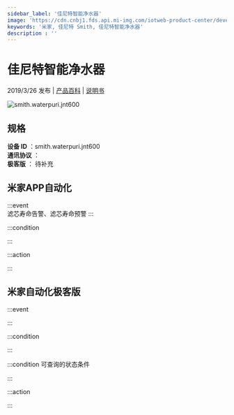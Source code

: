 ```yaml
---
sidebar_label: '佳尼特智能净水器'
image: 'https://cdn.cnbj1.fds.api.mi-img.com/iotweb-product-center/developer_1623382359203Of0u2HGk.png?GalaxyAccessKeyId=AKVGLQWBOVIRQ3XLEW&Expires=9223372036854775807&Signature=LHu71KtwLhtMKbdWr+l++RragCI='
keywords: '米家, 佳尼特 Smith, 佳尼特智能净水器'
description : ''
---
```

# 佳尼特智能净水器

2019/3/26 发布 | [产品百科](https://home.mi.com/webapp/content/baike/product/index.html?model=smith.waterpuri.jnt600/) | [说明书](https://home.mi.com/views/introduction.html?model=smith.waterpuri.jnt600&region=cn)

![smith.waterpuri.jnt600](https://cdn.cnbj1.fds.api.mi-img.com/iotweb-product-center/developer_1623382359203Of0u2HGk.png?GalaxyAccessKeyId=AKVGLQWBOVIRQ3XLEW&Expires=9223372036854775807&Signature=LHu71KtwLhtMKbdWr+l++RragCI=)

## 规格  
> 
**设备 ID** ：smith.waterpuri.jnt600  
**通讯协议** ：  
**极客版**  ： 待补充 


## 米家APP自动化  

:::event  
滤芯寿命告警、滤芯寿命预警
:::

:::condition  

:::

:::action   

:::

## 米家自动化极客版  

:::event  

:::

:::condition  

:::

:::condition 可查询的状态条件  

:::

:::action  

:::

        
